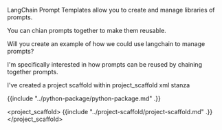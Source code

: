 LangChain Prompt Templates allow you to create and manage libraries of prompts.

You can chian prompts together to make them reusable.

Will you create an example of how we could use langchain to manage prompts?

I'm specifically interested in how prompts can be reused by chaining together prompts.

I've created a project scaffold within project_scaffold xml stanza

{{include "../python-package/python-package.md" .}}

<project_scaffold>
{{include "../project-scaffold/project-scaffold.md" .}}
</project_scaffold>
